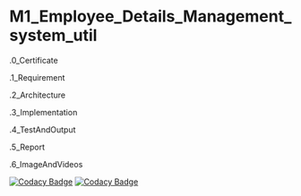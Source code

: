 # M1_Employee_Details_Management_system_util
.0_Certificate

.1_Requirement

.2_Architecture

.3_Implementation

.4_TestAndOutput

.5_Report

.6_ImageAndVideos

[![Codacy Badge](https://api.codacy.com/project/badge/Grade/dfe15509fe294e819d59a9e984e9eff4)](https://app.codacy.com/gh/rohith-ramamoorthy/M1_Employee_Details_Management_system_util?utm_source=github.com&utm_medium=referral&utm_content=rohith-ramamoorthy/M1_Employee_Details_Management_system_util&utm_campaign=Badge_Grade_Settings)
[![Codacy Badge](https://app.codacy.com/project/badge/Grade/a4929c216a9842688dd1ce5ae5eb01e5)](https://www.codacy.com/gh/rohith-ramamoorthy/M1_Employee_Details_Management_system_util/dashboard?utm_source=github.com&amp;utm_medium=referral&amp;utm_content=rohith-ramamoorthy/M1_Employee_Details_Management_system_util&amp;utm_campaign=Badge_Grade)
